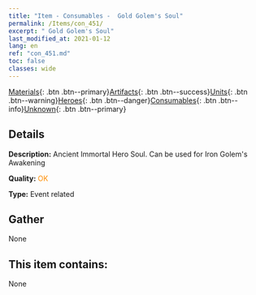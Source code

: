 ```yaml
---
title: "Item - Consumables -  Gold Golem's Soul"
permalink: /Items/con_451/
excerpt: " Gold Golem's Soul"
last_modified_at: 2021-01-12
lang: en
ref: "con_451.md"
toc: false
classes: wide
---
```

 [Materials](/Items/){: .btn .btn--primary}[Artifacts](/Items/Artifacts/){: .btn .btn--success}[Units](/Items/Units/){: .btn .btn--warning}[Heroes](/Items/Heroes/){: .btn .btn--danger}[Consumables](/Items/Consumables/){: .btn .btn--info}[Unknown](/Items/Unknown/){: .btn .btn--primary}

## Details
 **Description:** Ancient Immortal Hero Soul. Can be used for Iron Golem's Awakening

 **Quality:** <span style="color: #FF8C00">OK</span>

 **Type:** Event related

## Gather

  None

## This item contains:

  None

